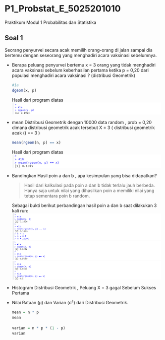 # P1_Probstat_E_5025201010
Praktikum Modul 1 Probabilitas dan Statistika

## Soal 1
Seorang penyurvei secara acak memilih orang-orang di jalan sampai dia bertemu dengan seseorang yang menghadiri acara vaksinasi sebelumnya.
- Berapa peluang penyurvei bertemu x = 3 orang yang tidak menghadiri acara vaksinasi sebelum keberhasilan pertama ketika p = 0,20 dari populasi menghadiri acara vaksinasi ? (distribusi Geometrik) 
  ```R 
  #1a
  dgeom(x, p)
  ```
  Hasil dari program diatas
  ![alt text](https://github.com/3BeBeBe/P1_Probstat_E_5025201010/blob/main/Asset%20Probstat%20Praktikum%201/1a.png)
- mean Distribusi Geometrik dengan 10000 data random , prob = 0,20 dimana distribusi
geometrik acak tersebut X = 3 ( distribusi geometrik acak () == 3 )

  ```R
  mean(rgeom(n, p) == x)
  ```
  Hasil dari program diatas
  ![alt text](https://github.com/3BeBeBe/P1_Probstat_E_5025201010/blob/main/Asset%20Probstat%20Praktikum%201/1b.png)
- Bandingkan Hasil poin a dan b , apa kesimpulan yang bisa didapatkan?
  
  > Hasil dari kalkulasi pada poin a dan b tidak terlalu jauh berbeda. Hanya saja untuk nilai yang dihasilkan poin a memiliki nilai yang tetap sementara poin b random.

  Sebagai bukti berikut perbandingan hasil poin a dan b saat dilakukan 3 kali run:
  ![alt text](https://github.com/3BeBeBe/P1_Probstat_E_5025201010/blob/main/Asset%20Probstat%20Praktikum%201/1c1.png)
  ![alt text](https://github.com/3BeBeBe/P1_Probstat_E_5025201010/blob/main/Asset%20Probstat%20Praktikum%201/1c2.png)
  ![alt text](https://github.com/3BeBeBe/P1_Probstat_E_5025201010/blob/main/Asset%20Probstat%20Praktikum%201/1c3.png)
- Histogram Distribusi Geometrik , Peluang X = 3 gagal Sebelum Sukses Pertama
- Nilai Rataan (μ) dan Varian (σ²) dari Distribusi Geometrik.
  ```R
  mean = n * p
  mean

  varian = n * p * (1 - p)
  varian
  ```
  
